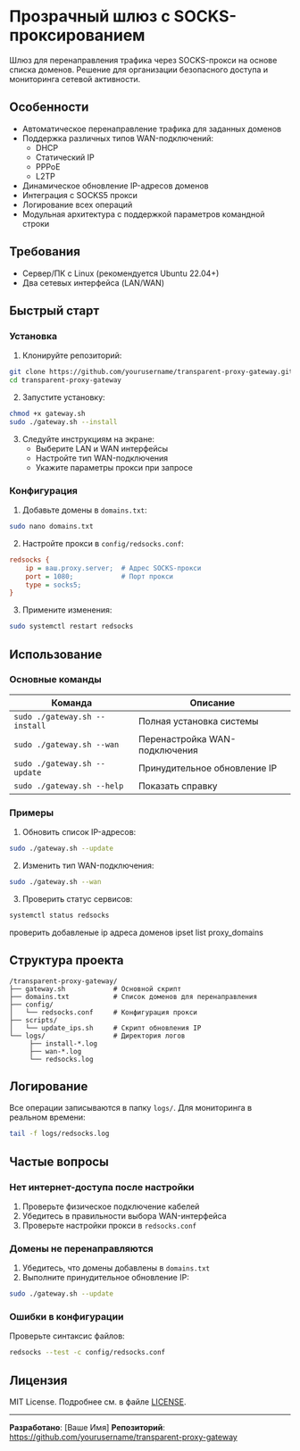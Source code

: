 # Прозрачный шлюз с SOCKS-проксированием

Шлюз для перенаправления трафика через SOCKS-прокси на основе списка доменов. Решение для организации безопасного доступа и мониторинга сетевой активности.

## Особенности

- Автоматическое перенаправление трафика для заданных доменов
- Поддержка различных типов WAN-подключений:
  - DHCP
  - Статический IP
  - PPPoE
  - L2TP
- Динамическое обновление IP-адресов доменов
- Интеграция с SOCKS5 прокси
- Логирование всех операций
- Модульная архитектура с поддержкой параметров командной строки

## Требования

- Сервер/ПК с Linux (рекомендуется Ubuntu 22.04+)
- Два сетевых интерфейса (LAN/WAN)

## Быстрый старт

### Установка
1. Клонируйте репозиторий:
```bash
git clone https://github.com/yourusername/transparent-proxy-gateway.git
cd transparent-proxy-gateway
```

2. Запустите установку:
```bash
chmod +x gateway.sh
sudo ./gateway.sh --install
```

3. Следуйте инструкциям на экране:
   - Выберите LAN и WAN интерфейсы
   - Настройте тип WAN-подключения
   - Укажите параметры прокси при запросе

### Конфигурация

1. Добавьте домены в `domains.txt`:
```bash
sudo nano domains.txt
```

2. Настройте прокси в `config/redsocks.conf`:
```ini
redsocks {
    ip = ваш.proxy.server;  # Адрес SOCKS-прокси
    port = 1080;            # Порт прокси
    type = socks5;
}
```

3. Примените изменения:
```bash
sudo systemctl restart redsocks
```

## Использование

### Основные команды

| Команда                     | Описание                          |
|-----------------------------|-----------------------------------|
| `sudo ./gateway.sh --install` | Полная установка системы          |
| `sudo ./gateway.sh --wan`     | Перенастройка WAN-подключения     |
| `sudo ./gateway.sh --update`  | Принудительное обновление IP      |
| `sudo ./gateway.sh --help`    | Показать справку                  |

### Примеры

1. Обновить список IP-адресов:
```bash
sudo ./gateway.sh --update
```

2. Изменить тип WAN-подключения:
```bash
sudo ./gateway.sh --wan
```

3. Проверить статус сервисов:
```bash
systemctl status redsocks
```

проверить добавленые ip адреса доменов
ipset list proxy_domains

## Структура проекта

```
/transparent-proxy-gateway/
├── gateway.sh            # Основной скрипт
├── domains.txt           # Список доменов для перенаправления
├── config/
│   └── redsocks.conf     # Конфигурация прокси
├── scripts/
│   └── update_ips.sh     # Скрипт обновления IP
└── logs/                 # Директория логов
     ├── install-*.log
     ├── wan-*.log
     └── redsocks.log
```

## Логирование

Все операции записываются в папку `logs/`. Для мониторинга в реальном времени:

```bash
tail -f logs/redsocks.log
```

## Частые вопросы

### Нет интернет-доступа после настройки
1. Проверьте физическое подключение кабелей
2. Убедитесь в правильности выбора WAN-интерфейса
3. Проверьте настройки прокси в `redsocks.conf`

### Домены не перенаправляются
1. Убедитесь, что домены добавлены в `domains.txt`
2. Выполните принудительное обновление IP:
```bash
sudo ./gateway.sh --update
```

### Ошибки в конфигурации
Проверьте синтаксис файлов:
```bash
redsocks --test -c config/redsocks.conf
```

## Лицензия

MIT License. Подробнее см. в файле [LICENSE](LICENSE).

---

**Разработано**: [Ваше Имя]
**Репозиторий**: https://github.com/yourusername/transparent-proxy-gateway